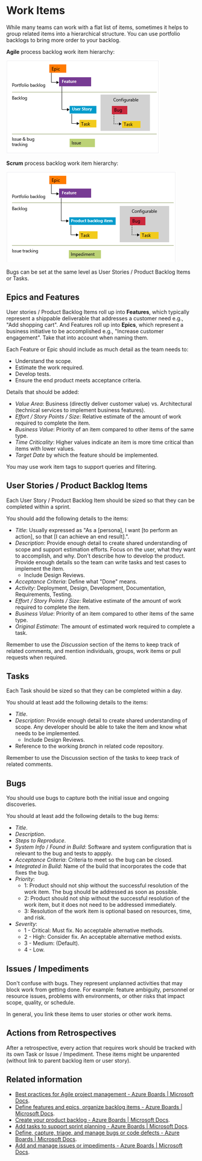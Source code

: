 # Work Items

While many teams can work with a flat list of items, sometimes it helps to group related items into a hierarchical structure. You can use portfolio backlogs to bring more order to your backlog.

**Agile** process backlog work item hierarchy:

![agile-artifacts](./images/agile-artifacts.png)

**Scrum** process backlog work item hierarchy:

![scrum-artifacts](./images/scrum-artifacts.png)

Bugs can be set at the same level as User Stories / Product Backlog Items or Tasks.

## Epics and Features

User stories / Product Backlog Items roll up into **Features**, which typically represent a shippable deliverable that addresses a customer need e.g., "Add shopping cart". And Features roll up into **Epics**, which represent a business initiative to be accomplished e.g., "Increase customer engagement". Take that into account when naming them.

Each Feature or Epic should include as much detail as the team needs to:

- Understand the scope.
- Estimate the work required.
- Develop tests.
- Ensure the end product meets acceptance criteria.

Details that should be added:

- *Value Area*: Business (directly deliver customer value) vs. Architectural (technical services to implement business features).
- *Effort / Story Points / Size*: Relative estimate of the amount of work required to complete the item.
- *Business Value*: Priority of an item compared to other items of the same type.
- *Time Criticality*: Higher values indicate an item is more time critical than items with lower values.
- *Target Date* by which the feature should be implemented.

You may use work item tags to support queries and filtering.

## User Stories / Product Backlog Items

Each User Story / Product Backlog Item should be sized so that they can be completed within a sprint.

You should add the following details to the items:

- *Title*: Usually expressed as "As a [persona], I want [to perform an action], so that [I can achieve an end result].".
- *Description*: Provide enough detail to create shared understanding of scope and support estimation efforts. Focus on the user, what they want to accomplish, and why. Don't describe how to develop the product. Provide enough details so the team can write tasks and test cases to implement the item.
  - Include Design Reviews.
- *Acceptance Criteria*: Define what "Done" means.
- *Activity*: Deployment, Design, Development, Documentation, Requirements, Testing.
- *Effort / Story Points / Size*: Relative estimate of the amount of work required to complete the item.
- *Business Value*: Priority of an item compared to other items of the same type.
- *Original Estimate*: The amount of estimated work required to complete a task.

Remember to use the *Discussion* section of the items to keep track of related comments, and mention individuals, groups, work items or pull requests when required.

## Tasks

Each Task should be sized so that they can be completed within a day.

You should at least add the following details to the items:

- *Title*.
- *Description*: Provide enough detail to create shared understanding of scope. Any developer should be able to take the item and know what needs to be implemented.
  - Include Design Reviews.
- Reference to the working *branch* in related code repository.

Remember to use the Discussion section of the tasks to keep track of related comments.

## Bugs

You should use bugs to capture both the initial issue and ongoing discoveries.

You should at least add the following details to the bug items:

- *Title*.
- *Description*.
- *Steps to Reproduce*.
- *System Info* / *Found in Build*: Software and system configuration that is relevant to the bug and tests to appply.
- *Acceptance Criteria*: Criteria to meet so the bug can be closed.
- *Integrated in Build*: Name of the build that incorporates the code that fixes the bug.
- *Priority*:
  - 1: Product should not ship without the successful resolution of the work item. The bug should be addressed as soon as possible.
  - 2: Product should not ship without the successful resolution of the work item, but it does not need to be addressed immediately.
  - 3: Resolution of the work item is optional based on resources, time, and risk.
- *Severity*:
  - 1 - Critical: Must fix. No acceptable alternative methods.
  - 2 - High: Consider fix. An acceptable alternative method exists.
  - 3 - Medium: (Default).
  - 4 - Low.

## Issues / Impediments

Don't confuse with bugs. They represent unplanned activities that may block work from getting done. For example: feature ambiguity, personnel or resource issues, problems with environments, or other risks that impact scope, quality, or schedule.

In general, you link these items to user stories or other work items.

## Actions from Retrospectives

After a retrospective, every action that requires work should be tracked with its own Task or Issue / Impediment. These items might be unparented (without link to parent backlog item or user story).

## Related information

- [Best practices for Agile project management - Azure Boards | Microsoft Docs](https://docs.microsoft.com/en-us/azure/devops/boards/best-practices-agile-project-management?view=azure-devops&tabs=agile-process).
- [Define features and epics, organize backlog items - Azure Boards | Microsoft Docs](https://docs.microsoft.com/en-us/azure/devops/boards/backlogs/define-features-epics?view=azure-devops&tabs=scrum-process).
- [Create your product backlog - Azure Boards | Microsoft Docs](https://docs.microsoft.com/en-us/azure/devops/boards/backlogs/create-your-backlog?view=azure-devops&tabs=agile-process).
- [Add tasks to support sprint planning - Azure Boards | Microsoft Docs](https://docs.microsoft.com/en-us/azure/devops/boards/sprints/add-tasks?view=azure-devops).
- [Define, capture, triage, and manage bugs or code defects - Azure Boards | Microsoft Docs](https://docs.microsoft.com/en-us/azure/devops/boards/backlogs/manage-bugs?view=azure-devops).
- [Add and manage issues or impediments - Azure Boards | Microsoft Docs](https://docs.microsoft.com/en-us/azure/devops/boards/backlogs/manage-issues-impediments?view=azure-devops).
